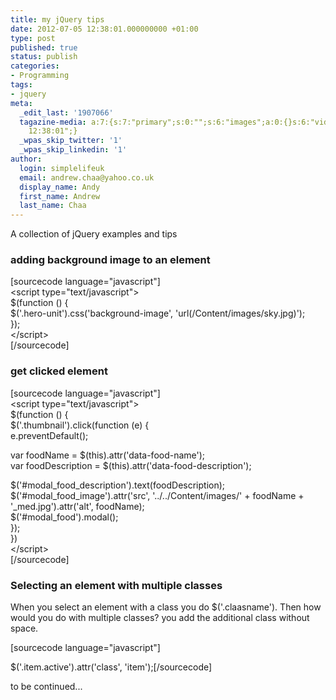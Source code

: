 ```yaml
---
title: my jQuery tips
date: 2012-07-05 12:38:01.000000000 +01:00
type: post
published: true
status: publish
categories:
- Programming
tags:
- jquery
meta:
  _edit_last: '1907066'
  tagazine-media: a:7:{s:7:"primary";s:0:"";s:6:"images";a:0:{}s:6:"videos";a:0:{}s:11:"image_count";s:1:"0";s:6:"author";s:7:"1907066";s:7:"blog_id";s:7:"1833431";s:9:"mod_stamp";s:19:"2012-07-05
    12:38:01";}
  _wpas_skip_twitter: '1'
  _wpas_skip_linkedin: '1'
author:
  login: simplelifeuk
  email: andrew.chaa@yahoo.co.uk
  display_name: Andy
  first_name: Andrew
  last_name: Chaa
---
```

<p>A collection of jQuery examples and tips</p>
<h3>adding background image to an element</h3>
<p>[sourcecode language="javascript"]<br />
&lt;script type=&quot;text/javascript&quot;&gt;<br />
    $(function () {<br />
        $('.hero-unit').css('background-image', 'url(/Content/images/sky.jpg)');<br />
    });<br />
&lt;/script&gt;<br />
[/sourcecode]</p>
<h3>get clicked element</h3>
<p>[sourcecode language="javascript"]<br />
&lt;script type=&quot;text/javascript&quot;&gt;<br />
$(function () {<br />
    $('.thumbnail').click(function (e) {<br />
        e.preventDefault();</p>
<p>        var foodName = $(this).attr('data-food-name');<br />
        var foodDescription = $(this).attr('data-food-description');</p>
<p>        $('#modal_food_description').text(foodDescription);<br />
        $('#modal_food_image').attr('src', '../../Content/images/' + foodName + '_med.jpg').attr('alt', foodName);<br />
        $('#modal_food').modal();<br />
    });<br />
})<br />
&lt;/script&gt;<br />
[/sourcecode]</p>
<h3>Selecting an element with multiple classes</h3>
<p>When you select an element with a class you do $('.claasname'). Then how would you do with multiple classes? you add the additional class without space.</p>
<p>[sourcecode language="javascript"]</p>
<p>$('.item.active').attr('class', 'item');[/sourcecode]</p>
<p>to be continued...</p>

